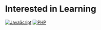 # Interested in Learning
[![JavaScript](https://img.shields.io/badge/JavaScript-F7DF1E?logo=javascript&logoColor=black&style=for-the-badge)][link]
[![PHP](https://img.shields.io/badge/PHP-777BB4?logo=php&logoColor=white&style=for-the-badge)][link]

[link]: https://github.com/ardvz
